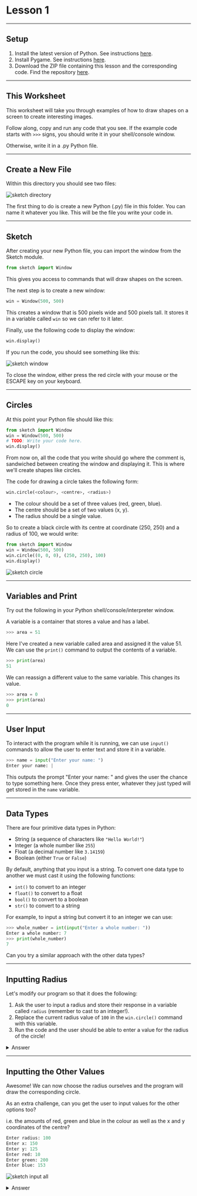# Lesson 1

---

## Setup

1. Install the latest version of Python. See instructions [here](https://www.python.org/downloads/).
2. Install Pygame. See instructions [here](https://www.pygame.org/wiki/GettingStarted).
3. Download the ZIP file containing this lesson and the corresponding code. Find the repository [here](https://github.com/ripytide/ks3-project).


---

## This Worksheet

This worksheet will take you through examples of how to draw shapes on a screen to create interesting images.

Follow along, copy and run any code that you see. If the example code starts with `>>>` signs, you should write it in your shell/console window.

Otherwise, write it in a .py Python file.


---

## Create a New File

Within this directory you should see two files:

![sketch directory](../extra/images/sketch_directory.png)

The first thing to do is create a new Python (.py) file in this folder.
You can name it whatever you like. This will be the file you write your code in.


---

## Sketch

After creating your new Python file, you can import the window from the Sketch module.

```python
from sketch import Window
```

This gives you access to commands that will draw shapes on the screen.

The next step is to create a new window:

```python
win = Window(500, 500)
```

This creates a window that is 500 pixels wide and 500 pixels tall.
It stores it in a variable called `win` so we can refer to it later.

Finally, use the following code to display the window:

```python
win.display()
```

If you run the code, you should see something like this:

![sketch window](../extra/images/sketch_window.png)

To close the window, either press the red circle with your mouse or the ESCAPE key on your keyboard.


---

## Circles

At this point your Python file should like this:

```python
from sketch import Window
win = Window(500, 500)
# TODO: Write your code here.
win.display()
```

From now on, all the code that you write should go where the comment is, sandwiched between creating the window and displaying it.
This is where we'll create shapes like circles.

The code for drawing a circle takes the following form:

```python
win.circle(<colour>, <centre>, <radius>)
```

* The colour should be a set of three values (red, green, blue).
* The centre should be a set of two values (x, y).
* The radius should be a single value.

So to create a black circle with its centre at coordinate (250, 250) and a radius of 100, we would write:

```python
from sketch import Window
win = Window(500, 500)
win.circle((0, 0, 0), (250, 250), 100)
win.display()
```

![sketch circle](../extra/images/sketch_circle.png)


---

## Variables and Print

Try out the following in your Python shell/console/interpreter window.

A variable is a container that stores a value and has a label.

```python
>>> area = 51
```

Here I've created a new variable called area and assigned it the value 51.
We can use the `print()` command to output the contents of a variable.

```python
>>> print(area)
51
```

We can reassign a different value to the same variable.
This changes its value.

```python
>>> area = 0
>>> print(area)
0
```


---

## User Input

To interact with the program while it is running, we can use `input()` commands to allow the user to enter text and store it in a variable.

```python
>>> name = input("Enter your name: ")
Enter your name: |
```

This outputs the prompt "Enter your name: " and gives the user the chance to type something here.
Once they press enter, whatever they just typed will get stored in the `name` variable.


---

## Data Types

There are four primitive data types in Python:

* String (a sequence of characters like `"Hello World!"`)
* Integer (a whole number like `255`)
* Float (a decimal number like `3.14159`)
* Boolean (either `True` or `False`)

By default, anything that you input is a string.
To convert one data type to another we must cast it using the following functions:

* `int()` to convert to an integer
* `float()` to convert to a float
* `bool()` to convert to a boolean
* `str()` to convert to a string

For example, to input a string but convert it to an integer we can use:

```python
>>> whole_number = int(input("Enter a whole number: "))
Enter a whole number: 7
>>> print(whole_number)
7
```

Can you try a similar approach with the other data types?


---

## Inputting Radius

Let's modify our program so that it does the following:

1. Ask the user to input a radius and store their response in a variable called `radius` (remember to cast to an integer!).
2. Replace the current radius value of `100` in the `win.circle()` command with this variable.
3. Run the code and the user should be able to enter a value for the radius of the circle!

<details>
    <summary>Answer</summary>

```python
from sketch import Window
win = Window(500, 500)
radius = int(input("Enter radius: "))
win.circle((0, 0, 0), (250, 250), radius)
win.display()
```
</details>


---

## Inputting the Other Values

Awesome! We can now choose the radius ourselves and the program will draw the corresponding circle.

As an extra challenge, can you get the user to input values for the other options too?

i.e. the amounts of red, green and blue in the colour as well as the x and y coordinates of the centre?

```python
Enter radius: 100
Enter x: 150
Enter y: 125
Enter red: 10
Enter green: 200
Enter blue: 153
```

![sketch input all](../extra/images/sketch_input_all.png)

<details>
    <summary>Answer</summary>

```python
from sketch import Window
win = Window(500, 500)
radius = int(input("Enter radius: "))
x = int(input("Enter x: "))
y = int(input("Enter y: "))
red = int(input("Enter red: "))
green = int(input("Enter green: "))
blue = int(input("Enter blue: "))
win.circle((red, green, blue), (x, y), radius)
win.display()
```
</details>